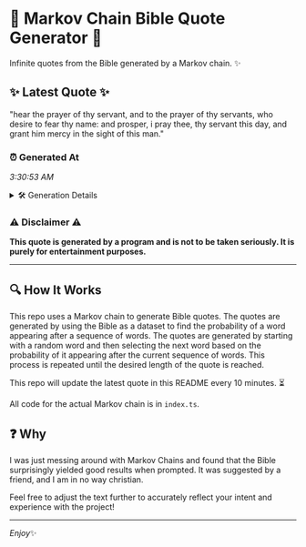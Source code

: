 # 📖 Markov Chain Bible Quote Generator 📖

Infinite quotes from the Bible generated by a Markov chain. ✨

## ✨ Latest Quote ✨
"hear the prayer of thy servant, and to the prayer of thy servants, who desire to fear thy name: and prosper, i pray thee, thy servant this day, and grant him mercy in the sight of this man."

### ⏰ Generated At
*3:30:53 AM*

<details>
    <summary>🛠️ Generation Details</summary>
    <p>
        <strong>🌱 Seed:</strong> hear<br>
        <strong>🔄 Iterations:</strong> 37<br>
        <strong>📜 Context History:</strong><br>[ hear ]: the<br>[ hear, the ]: prayer<br>[ hear, the, prayer ]: of<br>[ hear, the, prayer, of ]: thy<br>[ hear, the, prayer, of, thy ]: servant,<br>[ hear, the, prayer, of, thy, servant, ]: and<br>[ the, prayer, of, thy, servant,, and ]: to<br>[ prayer, of, thy, servant,, and, to ]: the<br>[ of, thy, servant,, and, to, the ]: prayer<br>[ thy, servant,, and, to, the, prayer ]: of<br>[ servant,, and, to, the, prayer, of ]: thy<br>[ and, to, the, prayer, of, thy ]: servants,<br>[ to, the, prayer, of, thy, servants, ]: who<br>[ the, prayer, of, thy, servants,, who ]: desire<br>[ prayer, of, thy, servants,, who, desire ]: to<br>[ of, thy, servants,, who, desire, to ]: fear<br>[ thy, servants,, who, desire, to, fear ]: thy<br>[ servants,, who, desire, to, fear, thy ]: name:<br>[ who, desire, to, fear, thy, name: ]: and<br>[ desire, to, fear, thy, name:, and ]: prosper,<br>[ to, fear, thy, name:, and, prosper, ]: i<br>[ fear, thy, name:, and, prosper,, i ]: pray<br>[ thy, name:, and, prosper,, i, pray ]: thee,<br>[ name:, and, prosper,, i, pray, thee, ]: thy<br>[ and, prosper,, i, pray, thee,, thy ]: servant<br>[ prosper,, i, pray, thee,, thy, servant ]: this<br>[ i, pray, thee,, thy, servant, this ]: day,<br>[ pray, thee,, thy, servant, this, day, ]: and<br>[ thee,, thy, servant, this, day,, and ]: grant<br>[ thy, servant, this, day,, and, grant ]: him<br>[ servant, this, day,, and, grant, him ]: mercy<br>[ this, day,, and, grant, him, mercy ]: in<br>[ day,, and, grant, him, mercy, in ]: the<br>[ and, grant, him, mercy, in, the ]: sight<br>[ grant, him, mercy, in, the, sight ]: of<br>[ him, mercy, in, the, sight, of ]: this<br>[ mercy, in, the, sight, of, this ]: man.<br>
    </p>
</details>

### ⚠️ Disclaimer ⚠️
**This quote is generated by a program and is not to be taken seriously. It is purely for entertainment purposes.**

---

## 🔍 How It Works

This repo uses a Markov chain to generate Bible quotes. The quotes are generated by using the Bible as a dataset to find the probability of a word appearing after a sequence of words. The quotes are generated by starting with a random word and then selecting the next word based on the probability of it appearing after the current sequence of words. This process is repeated until the desired length of the quote is reached.

This repo will update the latest quote in this README every 10 minutes. ⏳

All code for the actual Markov chain is in `index.ts`.

## ❓ Why

I was just messing around with Markov Chains and found that the Bible surprisingly yielded good results when prompted. 
It was suggested by a friend, and I am in no way christian.

Feel free to adjust the text further to accurately reflect your intent and experience with the project!

---

*Enjoy*✨
